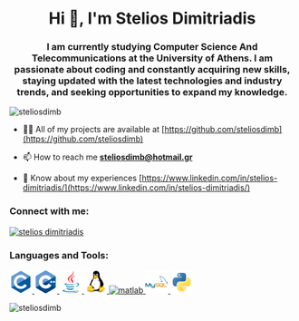 
<h1 align="center">Hi 👋, I'm Stelios Dimitriadis</h1>
<h3 align="center">I am currently studying Computer Science And Telecommunications at the University of Athens. I am passionate about coding and constantly acquiring new skills, staying updated with the latest technologies and industry trends, and seeking opportunities to expand my knowledge.</h3>

<p align="left"> <img src="https://komarev.com/ghpvc/?username=steliosdimb&label=Profile%20views&color=0e75b6&style=flat" alt="steliosdimb" /> </p>

- 👨‍💻 All of my projects are available at [https://github.com/steliosdimb](https://github.com/steliosdimb)

- 📫 How to reach me **steliosdimb@hotmail.gr**

- 📄 Know about my experiences [https://www.linkedin.com/in/stelios-dimitriadis/](https://www.linkedin.com/in/stelios-dimitriadis/)

<h3 align="left">Connect with me:</h3>
<p align="left">
<a href="https://linkedin.com/in/stelios-dimitriadis" target="blank"><img align="center" src="https://raw.githubusercontent.com/rahuldkjain/github-profile-readme-generator/master/src/images/icons/Social/linked-in-alt.svg" alt="stelios dimitriadis" height="30" width="40" /></a>
</p>

<h3 align="left">Languages and Tools:</h3>
<p align="left"> <a href="https://www.cprogramming.com/" target="_blank" rel="noreferrer"> <img src="https://raw.githubusercontent.com/devicons/devicon/master/icons/c/c-original.svg" alt="c" width="40" height="40"/> </a> <a href="https://www.w3schools.com/cpp/" target="_blank" rel="noreferrer"> <img src="https://raw.githubusercontent.com/devicons/devicon/master/icons/cplusplus/cplusplus-original.svg" alt="cplusplus" width="40" height="40"/> </a> <a href="https://www.java.com" target="_blank" rel="noreferrer"> <img src="https://raw.githubusercontent.com/devicons/devicon/master/icons/java/java-original.svg" alt="java" width="40" height="40"/> </a> <a href="https://www.linux.org/" target="_blank" rel="noreferrer"> <img src="https://raw.githubusercontent.com/devicons/devicon/master/icons/linux/linux-original.svg" alt="linux" width="40" height="40"/> </a> <a href="https://www.mathworks.com/" target="_blank" rel="noreferrer"> <img src="https://upload.wikimedia.org/wikipedia/commons/2/21/Matlab_Logo.png" alt="matlab" width="40" height="40"/> </a> <a href="https://www.mysql.com/" target="_blank" rel="noreferrer"> <img src="https://raw.githubusercontent.com/devicons/devicon/master/icons/mysql/mysql-original-wordmark.svg" alt="mysql" width="40" height="40"/> </a> <a href="https://www.python.org" target="_blank" rel="noreferrer"> <img src="https://raw.githubusercontent.com/devicons/devicon/master/icons/python/python-original.svg" alt="python" width="40" height="40"/> </a> </p>

<p><img align="left" src="https://github-readme-stats.vercel.app/api/top-langs?username=steliosdimb&show_icons=true&locale=en&layout=compact" alt="steliosdimb" /></p>

